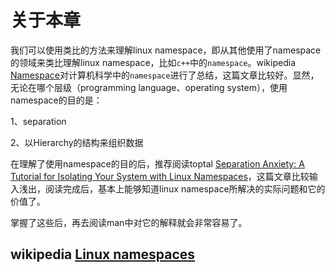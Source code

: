 # 关于本章

我们可以使用类比的方法来理解linux namespace，即从其他使用了namespace的领域来类比理解linux namespace，比如`c++`中的`namespace`。wikipedia [Namespace](https://en.wikipedia.org/wiki/Namespace)对计算机科学中的`namespace`进行了总结，这篇文章比较好。显然，无论在哪个层级（programming language、operating system），使用namespace的目的是：

1、separation

2、以Hierarchy的结构来组织数据

在理解了使用namespace的目的后，推荐阅读toptal [Separation Anxiety: A Tutorial for Isolating Your System with Linux Namespaces](https://www.toptal.com/linux/separation-anxiety-isolating-your-system-with-linux-namespaces)，这篇文章比较输入浅出，阅读完成后，基本上能够知道linux namespace所解决的实际问题和它的价值了。

掌握了这些后，再去阅读man中对它的解释就会非常容易了。



## wikipedia [Linux namespaces](https://en.wikipedia.org/wiki/Linux_namespaces)


